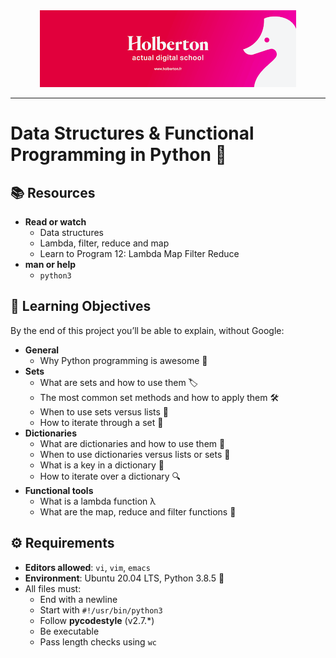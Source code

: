 <div align="center"><img src="https://github.com/ksyv/holbertonschool-web_front_end/blob/main/baniere_holberton.png"></div>

---
# Data Structures & Functional Programming in Python 🐍

## 📚 Resources
- **Read or watch**
  - Data structures
  - Lambda, filter, reduce and map
  - Learn to Program 12: Lambda Map Filter Reduce
- **man or help**
  - `python3`

## 🎯 Learning Objectives
By the end of this project you’ll be able to explain, without Google:
- **General**
  - Why Python programming is awesome 🚀
- **Sets**
  - What are sets and how to use them 🏷️
  - The most common set methods and how to apply them 🛠️
  - When to use sets versus lists 🔄
  - How to iterate through a set 🔁
- **Dictionaries**
  - What are dictionaries and how to use them 📖
  - When to use dictionaries versus lists or sets 🔀
  - What is a key in a dictionary 🔑
  - How to iterate over a dictionary 🔍
- **Functional tools**
  - What is a lambda function λ
  - What are the map, reduce and filter functions 🔄

## ⚙️ Requirements
- **Editors allowed**: `vi`, `vim`, `emacs`
- **Environment**: Ubuntu 20.04 LTS, Python 3.8.5 🐧
- All files must:
  - End with a newline
  - Start with `#!/usr/bin/python3`
  - Follow **pycodestyle** (v2.7.*)
  - Be executable
  - Pass length checks using `wc`
